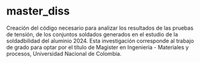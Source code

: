 # master_diss

Creación del código necesario para analizar los resultados de las pruebas de tensión, de los conjuntos soldados generados en el estudio de la soldadbilidad del aluminio 2024. Esta investigación corresponde al trabajo de grado para optar por el título de Magister en Ingeniería - Materiales y procesos, Universidad Nacional de Colombia.

